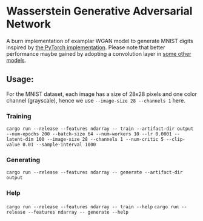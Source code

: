 # Wasserstein Generative Adversarial Network
A burn implementation of examplar WGAN model to generate MNIST digits inspired by [the PyTorch implementation](https://bytepawn.com/training-a-pytorch-wasserstain-mnist-gan-on-google-colab.html). Please note that better performance maybe gained by adopting a convolution layer in [some other models](https://github.com/Lornatang/WassersteinGAN-PyTorch).

## Usage:
For the MNIST dataset, each image has a size of 28x28 pixels and one color channel (grayscale), hence we use `--image-size 28 --channels 1` here.
### Training
`cargo run --release --features ndarray -- train --artifact-dir output --num-epochs 200 --batch-size 64 --num-workers 10 --lr 0.0001 --latent-dim 100 --image-size 28 --channels 1 --num-critic 5 --clip-value 0.01 --sample-interval 1000`
### Generating
`cargo run --release --features ndarray -- generate --artifact-dir output`
### Help
`cargo run --release --features ndarray -- train --help`
`cargo run --release --features ndarray -- generate --help`
